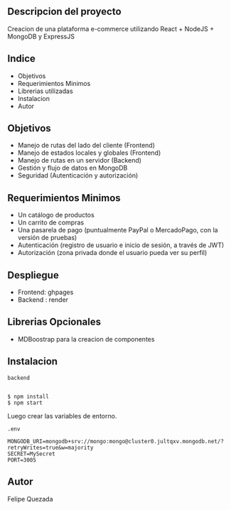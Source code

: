 ## Descripcion del proyecto

Creacion de una plataforma e-commerce utilizando React + NodeJS + MongoDB y ExpressJS

## Indice
- Objetivos
- Requerimientos Minimos
- Librerias utilizadas
- Instalacion
- Autor

## Objetivos

- Manejo de rutas del lado del cliente (Frontend)
- Manejo de estados locales y globales (Frontend)
- Manejo de rutas en un servidor (Backend)
- Gestión y flujo de datos en MongoDB
- Seguridad (Autenticación y autorización)


## Requerimientos Minimos

- Un catálogo de productos
- Un carrito de compras
- Una pasarela de pago (puntualmente PayPal o MercadoPago, con la versión de pruebas)
- Autenticación (registro de usuario e inicio de sesión, a través de JWT)
- Autorización (zona privada donde el usuario pueda ver su perfil)

## Despliegue

- Frontend: ghpages
- Backend : render


## Librerias Opcionales

- MDBoostrap para la creacion de componentes

## Instalacion

`backend`

```shell

$ npm install
$ npm start

```

Luego crear las variables de entorno.

`.env`

```
MONGODB_URI=mongodb+srv://mongo:mongo@cluster0.jultqxv.mongodb.net/?retryWrites=true&w=majority
SECRET=MySecret
PORT=3005

```

## Autor

Felipe Quezada